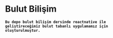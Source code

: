 # Bulut Bilişim

<code>**Bu depo bulut bilişim dersinde reactnative ile geliştireceğimiz bulut tabanlı uygulamamız için oluşturulmuştur.**</code>

